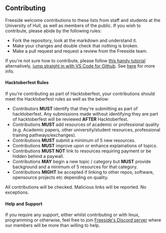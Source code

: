 ## Contributing <a name="contributing"></a>
Freeside welcome contributions to these lists from staff and students at the University of Hull, as well as members of the public. If you wish to contribute, please abide by the following rules:

- Fork the repository, look at the markdown and understand it. 
- Make your changes and double check that nothing is broken.
- Make a pull request and request a review from the Freeside team.

If you're not sure how to contribute, please follow [this handy tutorial](https://love.edwardcharl.es/contributing-to-the-freeside-srl/) alternatively, [jump straight in with VS Code for Github](https://github.dev/FreesideHull/StudentResources). See [here](https://docs.github.com/en/codespaces/developing-in-codespaces/web-based-editor) for more info.

#### Hacktoberfest Rules
If you're contributing as part of Hacktoberfest, your contributions should meet the Hacktoberfest rules as well as the below:

- Contributors **MUST** identify that they're submitting as part of hacktoberfest. Any submissions made without identifying they are part of hacktoberfest will be reviewed **AFTER** Hacktoberfest.
- Contributions **MUST** add resources of academic or professional quality (e.g. Academic papers, other university/student resources, professional training pathways/exchanges).
- Contributions **MUST** submit a minimum of 5 new resources.
- Contributions **MUST** improve upon or enhance explainations of topics.
- Contributions **MUST NOT** link to resources requiring payment or be hidden behind a paywall.
- Contributions **MAY** begin a new topic / category but **MUST** provide background and a minimum of 5 resources for that category.
- Contributions **MIGHT** be accepted if linking to other repos, software, opensource projects etc depending on quality.

All contributions will be checked. Malicious links will be reported. No exceptions.

#### Help and Support 
If you require any support, either whilst contributing or with linux, programming or otherwise, feel free to join [Freeside's Discord server](http://discord.freeside.co.uk/) where our members will be more than willing to help.
